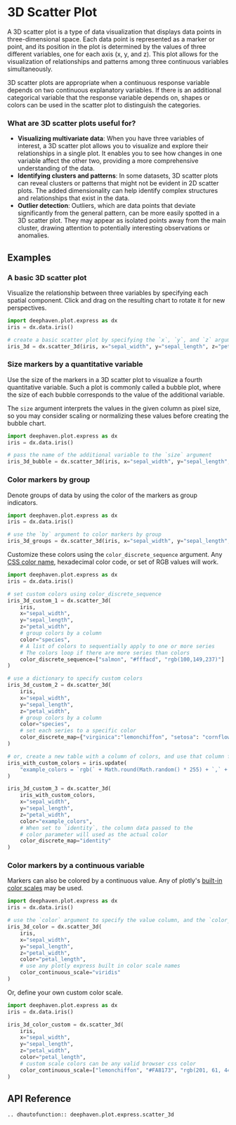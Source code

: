 # 3D Scatter Plot

A 3D scatter plot is a type of data visualization that displays data points in three-dimensional space. Each data point is represented as a marker or point, and its position in the plot is determined by the values of three different variables, one for each axis (x, y, and z). This plot allows for the visualization of relationships and patterns among three continuous variables simultaneously.

3D scatter plots are appropriate when a continuous response variable depends on two continuous explanatory variables. If there is an additional categorical variable that the response variable depends on, shapes or colors can be used in the scatter plot to distinguish the categories.

### What are 3D scatter plots useful for?

- **Visualizing multivariate data**: When you have three variables of interest, a 3D scatter plot allows you to visualize and explore their relationships in a single plot. It enables you to see how changes in one variable affect the other two, providing a more comprehensive understanding of the data.
- **Identifying clusters and patterns**: In some datasets, 3D scatter plots can reveal clusters or patterns that might not be evident in 2D scatter plots. The added dimensionality can help identify complex structures and relationships that exist in the data.
- **Outlier detection**: Outliers, which are data points that deviate significantly from the general pattern, can be more easily spotted in a 3D scatter plot. They may appear as isolated points away from the main cluster, drawing attention to potentially interesting observations or anomalies.

## Examples

### A basic 3D scatter plot

Visualize the relationship between three variables by specifying each spatial component. Click and drag on the resulting chart to rotate it for new perspectives.

```python order=iris_3d,iris
import deephaven.plot.express as dx
iris = dx.data.iris()

# create a basic scatter plot by specifying the `x`, `y`, and `z` arguments
iris_3d = dx.scatter_3d(iris, x="sepal_width", y="sepal_length", z="petal_width")
```

### Size markers by a quantitative variable

Use the size of the markers in a 3D scatter plot to visualize a fourth quantitative variable. Such a plot is commonly called a bubble plot, where the size of each bubble corresponds to the value of the additional variable.

The `size` argument interprets the values in the given column as pixel size, so you may consider scaling or normalizing these values before creating the bubble chart.

```python order=iris_3d_bubble,iris
import deephaven.plot.express as dx
iris = dx.data.iris()

# pass the name of the additional variable to the `size` argument 
iris_3d_bubble = dx.scatter_3d(iris, x="sepal_width", y="sepal_length", z="petal_width", size="petal_length")
```

### Color markers by group

Denote groups of data by using the color of the markers as group indicators.

```python order=iris_3d_groups,iris
import deephaven.plot.express as dx
iris = dx.data.iris()

# use the `by` argument to color markers by group
iris_3d_groups = dx.scatter_3d(iris, x="sepal_width", y="sepal_length", z="petal_width", by="species")
```

Customize these colors using the `color_discrete_sequence` argument. Any [CSS color name](https://www.w3schools.com/cssref/css_colors.php), hexadecimal color code, or set of RGB values will work.

```python order=iris_3d_custom_1,iris_3d_custom_2,iris_3d_custom_3,iris
import deephaven.plot.express as dx
iris = dx.data.iris()

# set custom colors using color_discrete_sequence
iris_3d_custom_1 = dx.scatter_3d(
    iris,
    x="sepal_width",
    y="sepal_length",
    z="petal_width",
    # group colors by a column
    color="species",
    # A list of colors to sequentially apply to one or more series
    # The colors loop if there are more series than colors
    color_discrete_sequence=["salmon", "#fffacd", "rgb(100,149,237)"]
)

# use a dictionary to specify custom colors
iris_3d_custom_2 = dx.scatter_3d(
    iris,
    x="sepal_width",
    y="sepal_length",
    z="petal_width",
    # group colors by a column
    color="species",
    # set each series to a specific color
    color_discrete_map={"virginica":"lemonchiffon", "setosa": "cornflowerblue", "versicolor":"#FA8173"}
)

# or, create a new table with a column of colors, and use that column for the color values
iris_with_custom_colors = iris.update(
    "example_colors = `rgb(` + Math.round(Math.random() * 255) + `,` + Math.round(Math.random() * 255) + `,`  + Math.round(Math.random() * 255) +`)`"
)

iris_3d_custom_3 = dx.scatter_3d(
    iris_with_custom_colors,
    x="sepal_width",
    y="sepal_length",
    z="petal_width",
    color="example_colors",
    # When set to `identity`, the column data passed to the
    # color parameter will used as the actual color
    color_discrete_map="identity"
)
```

### Color markers by a continuous variable

Markers can also be colored by a continuous value. Any of plotly's [built-in color scales](https://plotly.com/python/builtin-colorscales/) may be used.

```python order=iris_3d_color,iris
import deephaven.plot.express as dx
iris = dx.data.iris()

# use the `color` argument to specify the value column, and the `color_continuous_scale` to specify the color scale
iris_3d_color = dx.scatter_3d(
    iris,
    x="sepal_width",
    y="sepal_length",
    z="petal_width",
    color="petal_length",
    # use any plotly express built in color scale names
    color_continuous_scale="viridis"
)
```

Or, define your own custom color scale.

```python order=iris_3d_color_custom,iris
import deephaven.plot.express as dx
iris = dx.data.iris()

iris_3d_color_custom = dx.scatter_3d(
    iris,
    x="sepal_width",
    y="sepal_length",
    z="petal_width",
    color="petal_length",
    # custom scale colors can be any valid browser css color
    color_continuous_scale=["lemonchiffon", "#FA8173", "rgb(201, 61, 44)"]
)
```

## API Reference
```{eval-rst}
.. dhautofunction:: deephaven.plot.express.scatter_3d
```
